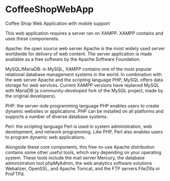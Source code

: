 # CoffeeShopWebApp
Coffee Shop Web Application with mobile support

This web application requires a server ran on XAMPP.
XAMPP contains and uses these componenets.

   Apache: ihe open source web server Apache is the most widely used server worldwide for delivery of web content. The server application is made available as a free software by the Apache Software Foundation.

   MySQL/MariaDB: in MySQL, XAMPP contains one of the most popular relational database management systems in the world. In combination with the web server Apache and the scripting language PHP, MySQL offers data storage for web services. Current XAMPP versions have replaced MySQL with MariaDB (a community-developed fork of the MySQL project, made by the original developers).

  PHP: the server-side programming language PHP enables users to create dynamic websites or applications. PHP can be installed on all platforms and supports a number of diverse database systems.

Perl: the scripting language Perl is used in system administration, web development, and network programming. Like PHP, Perl also enables users to program dynamic web applications.
    
   Alongside these core components, this free-to-use Apache distribution contains some other useful tools, which vary depending on your operating system. These tools include the mail server Mercury, the database administration tool phpMyAdmin, the web analytics software solutions Webalizer, OpenSSL, and Apache Tomcat, and the FTP servers FileZilla or ProFTPd.
    
   
